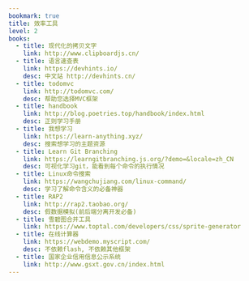 ```yaml
---
bookmark: true
title: 效率工具
level: 2
books:
  - title: 现代化的拷贝文字
    link: http://www.clipboardjs.cn/
  - title: 语言速查表
    link: https://devhints.io/
    desc: 中文站 http://devhints.cn/
  - title: todomvc
    link: http://todomvc.com/
    desc: 帮助您选择MVC框架
  - title: handbook
    link: http://blog.poetries.top/handbook/index.html
    desc: 正则学习手册
  - title: 我想学习
    link: https://learn-anything.xyz/
    desc: 搜索想学习的主题资源
  - title: Learn Git Branching
    link: https://learngitbranching.js.org/?demo=&locale=zh_CN
    desc: 可视化学习git，能看到每个命令的执行情况
  - title: Linux命令搜索
    link: https://wangchujiang.com/linux-command/
    desc: 学习了解命令含义的必备神器
  - title: RAP2
    link: http://rap2.taobao.org/
    desc: 假数据模拟(前后端分离开发必备)
  - title: 雪碧图合并工具
    link: https://www.toptal.com/developers/css/sprite-generator
  - title: 在线计算器
    link: https://webdemo.myscript.com/
    desc: 不依赖flash, 不依赖其他框架
  - title: 国家企业信用信息公示系统
    link: http://www.gsxt.gov.cn/index.html
---
```

